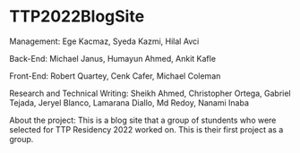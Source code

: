 # TTP2022BlogSite

Management: Ege Kacmaz, Syeda Kazmi, Hilal Avci

Back-End: Michael Janus, Humayun Ahmed, Ankit Kafle

Front-End: Robert Quartey, Cenk Cafer, Michael Coleman

Research and Technical Writing: Sheikh Ahmed, Christopher Ortega, Gabriel Tejada, Jeryel Blanco, Lamarana Diallo, Md Redoy, Nanami Inaba

About the project: This is a blog site that a group of stundents who were selected for TTP Residency 2022 worked on. This is their first project as a group. 

